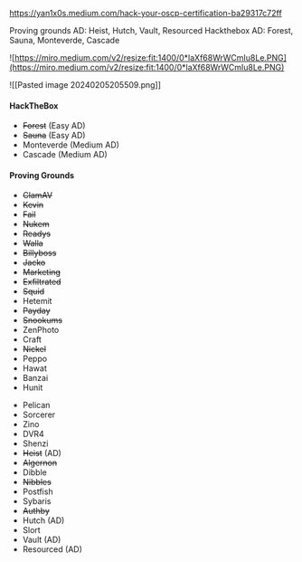 https://yan1x0s.medium.com/hack-your-oscp-certification-ba29317c72ff

Proving grounds AD: Heist, Hutch, Vault, Resourced
Hackthebox AD: Forest, Sauna, Monteverde, Cascade

![https://miro.medium.com/v2/resize:fit:1400/0*laXf68WrWCmIu8Le.PNG](https://miro.medium.com/v2/resize:fit:1400/0*laXf68WrWCmIu8Le.PNG)

![[Pasted image 20240205205509.png]]

#### HackTheBox
* ~~Forest~~ (Easy AD)
* ~~Sauna~~ (Easy AD)
* Monteverde (Medium AD)
* Cascade (Medium AD)
#### Proving Grounds
- ~~ClamAV~~
- ~~Kevin~~
- ~~Fail~~
- ~~Nukem~~
- ~~Readys~~
- ~~Walla~~
- ~~Billyboss~~
- ~~Jacko~~
- ~~Marketing~~
- ~~Exfiltrated~~
- ~~Squid~~
- Hetemit
- ~~Payday~~
- ~~Snookums~~
- ZenPhoto
- Craft
- ~~Nickel~~
- Peppo
- Hawat
- Banzai
- Hunit
* Pelican
* Sorcerer
* Zino
* DVR4
* Shenzi
* ~~Heist~~ (AD)
* ~~Algernon~~
* Dibble
* ~~Nibbles~~
* Postfish
* Sybaris
* ~~Authby~~
* Hutch (AD)
* Slort
* Vault (AD)
* Resourced (AD)